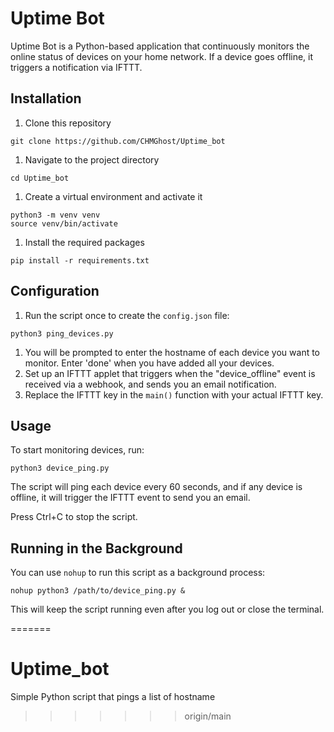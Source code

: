 # Uptime Bot

Uptime Bot is a Python-based application that continuously monitors the online status of devices on your home network. If a device goes offline, it triggers a notification via IFTTT.

## Installation

1. Clone this repository

```
git clone https://github.com/CHMGhost/Uptime_bot
```

1. Navigate to the project directory

```
cd Uptime_bot
```

1. Create a virtual environment and activate it

```
python3 -m venv venv
source venv/bin/activate
```

1. Install the required packages

```
pip install -r requirements.txt
```

## Configuration

1. Run the script once to create the `config.json` file:

```
python3 ping_devices.py
```

1. You will be prompted to enter the hostname of each device you want to monitor. Enter 'done' when you have added all your devices.
2. Set up an IFTTT applet that triggers when the "device_offline" event is received via a webhook, and sends you an email notification.
3. Replace the IFTTT key in the `main()` function with your actual IFTTT key.

## Usage

To start monitoring devices, run:

```
python3 device_ping.py
```

The script will ping each device every 60 seconds, and if any device is offline, it will trigger the IFTTT event to send you an email.

Press Ctrl+C to stop the script.

## Running in the Background

You can use `nohup` to run this script as a background process:

```
nohup python3 /path/to/device_ping.py &
```

This will keep the script running even after you log out or close the terminal.

=======
# Uptime_bot
Simple Python script that pings a list of hostname
>>>>>>> origin/main

